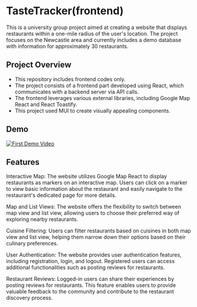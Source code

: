 # TasteTracker(frontend)
This is a university group project aimed at creating a website that displays restaurants within a one-mile radius of the user's location. The project focuses on the Newcastle area and currently includes a demo database with information for approximately 30 restaurants. 

## Project Overview
- This repository includes frontend codes only. 
- The project consists of a frontend part developed using React, which communicates with a backend server via API calls. 
- The frontend leverages various external libraries, including Google Map React and React Toastify.
- This project used MUI to create visually appealing components.

## Demo
[![First Demo Video](/assets/MapView_thumbnail.png)](/assets/MapView_ListView_demo.mp4)

## Features
Interactive Map: The website utilizes Google Map React to display restaurants as markers on an interactive map. Users can click on a marker to view basic information about the restaurant and easily navigate to the restaurant's dedicated page for more details.

Map and List Views: The website offers the flexibility to switch between map view and list view, allowing users to choose their preferred way of exploring nearby restaurants.

Cuisine Filtering: Users can filter restaurants based on cuisines in both map view and list view, helping them narrow down their options based on their culinary preferences.

User Authentication: The website provides user authentication features, including registration, login, and logout. Registered users can access additional functionalities such as posting reviews for restaurants.

Restaurant Reviews: Logged-in users can share their experiences by posting reviews for restaurants. This feature enables users to provide valuable feedback to the community and contribute to the restaurant discovery process.
